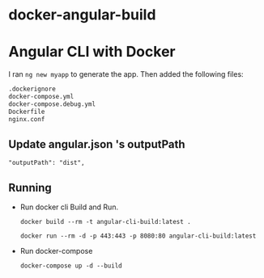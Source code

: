 # docker-angular-build

# Angular CLI with Docker

I ran `ng new myapp` to generate the app. Then added the following files:

```bash
.dockerignore
docker-compose.yml
docker-compose.debug.yml
Dockerfile
nginx.conf
```

## Update angular.json 's outputPath

```
"outputPath": "dist",
```

## Running

* Run docker cli Build and Run.

  ```
  docker build --rm -t angular-cli-build:latest .

  docker run --rm -d -p 443:443 -p 8080:80 angular-cli-build:latest
  ```

* Run docker-compose 

  ```
  docker-compose up -d --build
  ```

